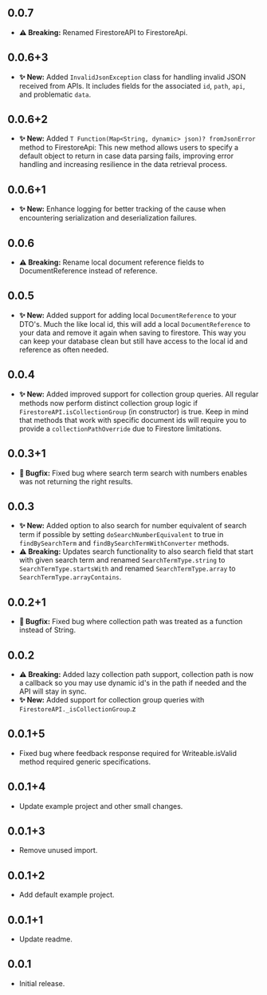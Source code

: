 ## 0.0.7

* **⚠️ Breaking:** Renamed FirestoreAPI to FirestoreApi.

## 0.0.6+3

* **✨ New:** Added `InvalidJsonException` class for handling invalid JSON received from APIs. It includes fields for the associated `id`, `path`, `api`, and problematic `data`.

## 0.0.6+2

* **✨ New:** Added `T Function(Map<String, dynamic> json)? fromJsonError` method to FirestoreApi: This new method allows users to specify a default object to return in case data parsing fails, improving error handling and increasing resilience in the data retrieval process.

## 0.0.6+1

* **✨ New:** Enhance logging for better tracking of the cause when encountering serialization and deserialization failures.

## 0.0.6

* **⚠️ Breaking:** Rename local document reference fields to DocumentReference instead of reference.

## 0.0.5

* **✨ New:** Added support for adding local `DocumentReference` to your DTO's. Much the like local id, this will add a local `DocumentReference` to your data and remove it again when saving to firestore. This way you can keep your database clean but still have access to the local id and reference as often needed.

## 0.0.4

* **✨ New:** Added improved support for collection group queries. All regular methods now perform distinct collection group logic if `FirestoreAPI.isCollectionGroup` (in constructor) is true. Keep in mind that methods that work with specific document ids will require you to provide a `collectionPathOverride` due to Firestore limitations.

## 0.0.3+1

* **🐛️ Bugfix:** Fixed bug where search term search with numbers enables was not returning the right results.

## 0.0.3

* **✨ New:** Added option to also search for number equivalent of search term if possible by setting `doSearchNumberEquivalent` to true in `findBySearchTerm` and `findBySearchTermWithConverter` methods.
* **⚠️ Breaking:** Updates search functionality to also search field that start with given search term and renamed `SearchTermType.string` to `SearchTermType.startsWith` and renamed `SearchTermType.array` to `SearchTermType.arrayContains`.

## 0.0.2+1

* **🐛️ Bugfix:** Fixed bug where collection path was treated as a function instead of String.

## 0.0.2

* **⚠️ Breaking:** Added lazy collection path support, collection path is now a callback so you may use dynamic id's in the path if needed and the API will stay in sync.
* **✨ New:** Added support for collection group queries with `FirestoreAPI._isCollectionGroup`.z

## 0.0.1+5

* Fixed bug where feedback response required for Writeable.isValid method required generic specifications.

## 0.0.1+4

* Update example project and other small changes.

## 0.0.1+3

* Remove unused import.

## 0.0.1+2

* Add default example project.

## 0.0.1+1

* Update readme.

## 0.0.1

* Initial release.
